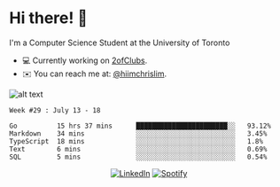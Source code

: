 # Hi there! 👋
I'm a Computer Science Student at the University of Toronto

- 💻 Currently working on [2ofClubs](https://github.com/2-of-clubs).
- ✉️ You can reach me at: [@hiimchrislim](mailto:hello@hiimchrislim.co).

![alt text](https://user-images.githubusercontent.com/24628243/87171758-22f18c00-c2a1-11ea-9d8d-2777e59004b4.png "2ofClubs Logo")

<!--START_SECTION:waka-->
```text
Week #29 : July 13 - 18

Go          15 hrs 37 mins      ███████████████████████░░   93.12% 
Markdown    34 mins             ░░░░░░░░░░░░░░░░░░░░░░░░░   3.45% 
TypeScript  18 mins             ░░░░░░░░░░░░░░░░░░░░░░░░░   1.8% 
Text        6 mins              ░░░░░░░░░░░░░░░░░░░░░░░░░   0.69% 
SQL         5 mins              ░░░░░░░░░░░░░░░░░░░░░░░░░   0.54%
```
<!--END_SECTION:waka-->

<div align="center">
<a href="https://www.linkedin.com/in/hiimchrislim" target="_blank"><img src="https://img.shields.io/badge/LinkedIn-%230077B5.svg?&style=flat-square&logo=linkedin&logoColor=white" alt="LinkedIn"></a>
<a href="https://open.spotify.com/user/clim1231" target="_blank"><img src="https://img.shields.io/badge/Spotify-%231ED760.svg?&style=flat-square&logo=spotify&logoColor=white" alt="Spotify"></a>

</div>

